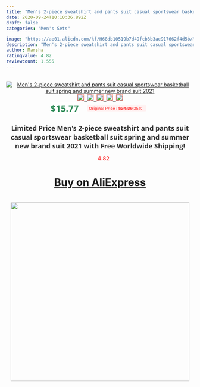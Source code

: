 ```yaml
---
title: "Men's 2-piece sweatshirt and pants suit casual sportswear basketball suit spring and summer new brand suit 2021"
date: 2020-09-24T10:10:36.892Z
draft: false
categories: "Men's Sets"

image: "https://ae01.alicdn.com/kf/H68db10519b7d49fcb3b3ae917662f4d5b/Men-s-2-piece-sweatshirt-and-pants-suit-casual-sportswear-basketball-suit-spring-and-summer-new.jpg"
description: "Men's 2-piece sweatshirt and pants suit casual sportswear basketball suit spring and summer new brand suit 2021"
author: Marsha
ratingvalue: 4.82
reviewcount: 1.555
---
```

<br>
<div style="text-align: center;">
<a href="https://s.click.aliexpress.com/e/_ATnRGZ" target="_blank" rel="nofollow noopener noreferrer"><img alt="Men's 2-piece sweatshirt and pants suit casual sportswear basketball suit spring and summer new brand suit 2021" class="magnifier-image" src="https://ae01.alicdn.com/kf/H68db10519b7d49fcb3b3ae917662f4d5b/Men-s-2-piece-sweatshirt-and-pants-suit-casual-sportswear-basketball-suit-spring-and-summer-new.jpg_640x640.jpg">
<br>
<img style="border:1px solid salmon" src="https://ae01.alicdn.com/kf/H68db10519b7d49fcb3b3ae917662f4d5b/Men-s-2-piece-sweatshirt-and-pants-suit-casual-sportswear-basketball-suit-spring-and-summer-new.jpg_120x120.jpg">&nbsp;&nbsp;<img style="border:1px solid salmon" src="https://ae01.alicdn.com/kf/H6be0b0ffc1e64890acee259bc5f1fe94l/Men-s-2-piece-sweatshirt-and-pants-suit-casual-sportswear-basketball-suit-spring-and-summer-new.jpg_120x120.jpg">&nbsp;&nbsp;<img style="border:1px solid salmon" src="https://ae01.alicdn.com/kf/H2349b9d2969241f29ba59e8b441e65ad1/Men-s-2-piece-sweatshirt-and-pants-suit-casual-sportswear-basketball-suit-spring-and-summer-new.jpg_120x120.jpg">&nbsp;&nbsp;<img style="border:1px solid salmon" src="https://ae01.alicdn.com/kf/H97b90ef96f384fa1bb820deb61b12f0aC/Men-s-2-piece-sweatshirt-and-pants-suit-casual-sportswear-basketball-suit-spring-and-summer-new.jpg_120x120.jpg">&nbsp;&nbsp;<img style="border:1px solid salmon" src="https://ae01.alicdn.com/kf/H2bddd4c1ea9f4701ba48a4fabad91d70M/Men-s-2-piece-sweatshirt-and-pants-suit-casual-sportswear-basketball-suit-spring-and-summer-new.jpg_120x120.jpg"></a></div><br0>
<div style="text-align: center;"><span style="background-color: white; border: 0px; box-sizing: border-box; color: seagreen; display: inline-block; font-family: &quot;open sans&quot; , &quot;arial&quot; , &quot;helvetica&quot; , sans-serif , &quot;heiti&quot;; font-size: 24px; font-stretch: inherit; font-weight: 700; line-height: inherit; margin: 0px 10px 0px 0px; padding: 0px; vertical-align: middle;">$15.77 </span>
<span style="background: rgb(255 , 241 , 241); border-radius: 3px; border: 0px; box-sizing: border-box; color: #ff4747; display: inline-block; font-family: inherit; font-size: 12px; font-stretch: inherit; font-style: inherit; font-variant: inherit; font-weight: 600; line-height: inherit; margin: 0px; padding: 2px 5px; transform: scale(0.9); vertical-align: middle;">Original Price : <b style="text-decoration: line-through;">$24.26 </b> 35%&nbsp;&nbsp;</span></div>
<h1 style="color: #333333; display: inline-block; font-family: &quot;open sans&quot; , &quot;arial&quot; , &quot;helvetica&quot; , sans-serif , &quot;heiti&quot;; font-size: 18px; font-stretch: inherit; font-weight: 700; text-align: center;">Limited Price Men's 2-piece sweatshirt and pants suit casual sportswear basketball suit spring and summer new brand suit 2021 with Free Worldwide Shipping!</h1>
<div style="color: #ff4747; text-align: center;">
<img src="https://4.bp.blogspot.com/-M0ZcTcb-5uY/XleCXlxnR4I/AAAAAAAAAEc/OrjgMkXV1oMQFaCRZj5HQwOCBcu3w1FegCPcBGAYYCw/s1600/star.png" style="height: 15px;">&nbsp;<b>4.82</b></div>
<div class="button_cont" align="center"><a class="buynow_a" href="https://s.click.aliexpress.com/e/_ATnRGZ" target="_blank" rel="nofollow noopener noreferrer"><H1>Buy on AliExpress</H1></a></div><br>
<div class="separator" style="clear: both; text-align: center;">
<img src="https://lh3.googleusercontent.com/-pTy5HemUv9M/XlePHvY0dAI/AAAAAAAAAE4/0nX5iRUoIWY8eMW9Dpxeirr157OZliDIgCLcBGAsYHQ/s1600/badge.gif" width="480">
</div>

